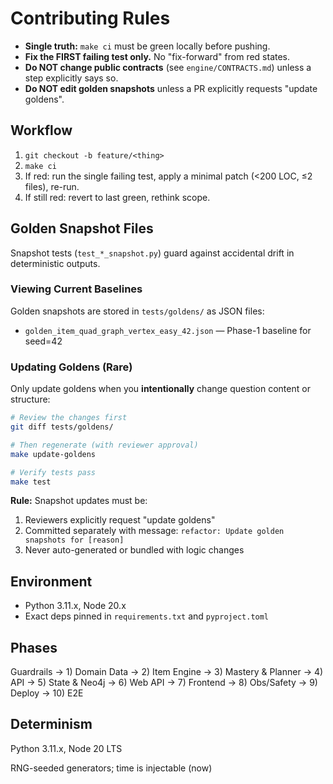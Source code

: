 # Contributing Rules

- **Single truth:** `make ci` must be green locally before pushing.
- **Fix the FIRST failing test only.** No "fix-forward" from red states.
- **Do NOT change public contracts** (see `engine/CONTRACTS.md`) unless a step explicitly says so.
- **Do NOT edit golden snapshots** unless a PR explicitly requests "update goldens".

## Workflow

1. `git checkout -b feature/<thing>`
2. `make ci`
3. If red: run the single failing test, apply a minimal patch (<200 LOC, ≤2 files), re-run.
4. If still red: revert to last green, rethink scope.

## Golden Snapshot Files

Snapshot tests (`test_*_snapshot.py`) guard against accidental drift in deterministic outputs.

### Viewing Current Baselines

Golden snapshots are stored in `tests/goldens/` as JSON files:
- `golden_item_quad_graph_vertex_easy_42.json` — Phase-1 baseline for seed=42

### Updating Goldens (Rare)

Only update goldens when you **intentionally** change question content or structure:

```bash
# Review the changes first
git diff tests/goldens/

# Then regenerate (with reviewer approval)
make update-goldens

# Verify tests pass
make test
```

**Rule:** Snapshot updates must be:
1. Reviewers explicitly request "update goldens"
2. Committed separately with message: `refactor: Update golden snapshots for [reason]`
3. Never auto-generated or bundled with logic changes

## Environment

- Python 3.11.x, Node 20.x
- Exact deps pinned in `requirements.txt` and `pyproject.toml`

## Phases

Guardrails → 1) Domain Data → 2) Item Engine → 3) Mastery & Planner → 4) API → 5) State & Neo4j → 6) Web API → 7) Frontend → 8) Obs/Safety → 9) Deploy → 10) E2E

## Determinism

Python 3.11.x, Node 20 LTS

RNG-seeded generators; time is injectable (now)
